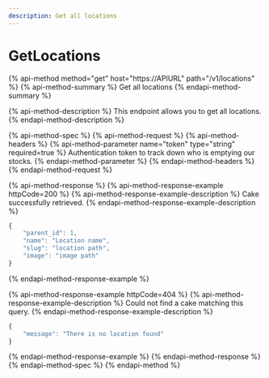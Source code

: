 ```yaml
---
description: Get all locations
---
```


# GetLocations

{% api-method method="get" host="https://APIURL" path="/v1/locations" %}
{% api-method-summary %}
Get all locations
{% endapi-method-summary %}

{% api-method-description %}
This endpoint allows you to get all locations.
{% endapi-method-description %}

{% api-method-spec %}
{% api-method-request %}
{% api-method-headers %}
{% api-method-parameter name="token" type="string" required=true %}
Authentication token to track down who is emptying our stocks.
{% endapi-method-parameter %}
{% endapi-method-headers %}
{% endapi-method-request %}

{% api-method-response %}
{% api-method-response-example httpCode=200 %}
{% api-method-response-example-description %}
Cake successfully retrieved.
{% endapi-method-response-example-description %}

```javascript
{
    "parent_id": 1,
    "name": "Location name",
    "slug": "location path",
    "image": "image path"
}
```
{% endapi-method-response-example %}

{% api-method-response-example httpCode=404 %}
{% api-method-response-example-description %}
Could not find a cake matching this query.
{% endapi-method-response-example-description %}

```javascript
{
    "message": "There is no location found"
}
```
{% endapi-method-response-example %}
{% endapi-method-response %}
{% endapi-method-spec %}
{% endapi-method %}



